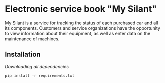 # Electronic service book "My Silant"
My Silant is a service for tracking the status of each purchased car and all its components. Customers and service organizations have the opportunity to view information about their equipment, as well as enter data on the maintenance of machines.
## Installation
*Downloading all dependencies*
```
pip install -r requirements.txt
```
